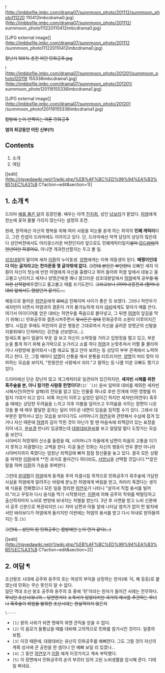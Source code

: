 ![http://imbbsfile.imbc.com/drama07/sunnmoon_photo/201112/sunnmoon_photo111220
110412imbcdrama0.jpg](http://imbbsfile.imbc.com/drama07/sunnmoon_photo/201112/
sunnmoon_photo111220110412imbcdrama0.jpg)

[[JPG external image]](http://imbbsfile.imbc.com/drama07/sunnmoon_photo/201112
/sunnmoon_photo111220110412imbcdrama0.jpg)

  
<del>장난기 100% 충전 어린 민화공주.jpg</del>

![http://imbbsfile.imbc.com/drama07/sunnmoon_photo/201201/sunnmoon_photo120119
155336imbcdrama1.jpg](http://imbbsfile.imbc.com/drama07/sunnmoon_photo/201201/
sunnmoon_photo120119155336imbcdrama1.jpg)

[[JPG external image]](http://imbbsfile.imbc.com/drama07/sunnmoon_photo/201201
/sunnmoon_photo120119155336imbcdrama1.jpg)

  
<del>합방에 눈이 반짝이는 어른 민화공주</del>

**염의 최강동안 어린 신부(!!)**

## Contents

    

1. 소개 
2. 여담 

[[edit](http://rigvedawiki.net/r1/wiki.php/%EB%AF%BC%ED%99%94%EA%B3%B5%EC%A3%B
C?action=edit&section=1)]

## 1. 소개 ¶

드라마 [해를 품은 달](%ED%95%B4%EB%A5%BC%20%ED%92%88%EC%9D%80%20%EB%8B%AC%28%EB%93%9C%EB%9D%BC%EB%A7%88%29.md)의 등장인물. 배우는 아역
[진지희](%EC%A7%84%EC%A7%80%ED%9D%AC.md), 성인
[남보라](%EB%82%A8%EB%B3%B4%EB%9D%BC.md)가 맡았다.
[허염](%ED%97%88%EC%97%BC.md)에게 한눈에 꽃혀 물불 가리지 않는다는 설정의 조연.

  

원래, 원작에선 자신의 행복을 위해 여러 사람을 피눈물 쏟게 하는 최악의 **민폐 캐릭터**이고, 그런 컨셉이 드라마에도 이어지고 있다.
단, 드라마에선 악역 담당이 상당히 많은데다 성인버젼에서도 어리광스러운 버젼인지라 앞으로도 민폐캐릭터일지<del>설마 [모드라마](%EC%B6%94%EB%85%B8.md)의 언년이만 하겠어요</del>, 아니면 개과천선할지는 두고 볼 일.

  

[성조대왕](%EC%84%B1%EC%A1%B0%EB%8C%80%EC%99%95.md)의 딸이며 세자
[이훤](%EC%9D%B4%ED%9B%A4.md)의 누이동생. [양명](%EC%96%91%EB%AA%85.md)에게는 이복
여동생이 된다. **떼쟁이인데다 아는 글자라고는 천자문중 몇 글자밖에 없다.** <del>그런데 본인은 부인한다</del> 오빠인 세자
이훤이 자신이 첫눈에 반한 허염에게 자신을 흉봤다고 뛰어 들어와 허염 앞에서 대놓고 울고불고 난리치고 세자나 양명군에겐 꽤나 껄끄러운
성조대왕앞에서 [허염](%ED%97%88%EC%97%BC.md)에게 공부<del>를 빙자한 선작업</del>배우겠다고 울고불고 떼를
쓰기도한다. <del>그러고보니 (어머니)중전과 (할머니)대비 앞에서도 했었던거 같기도....</del>

  

예동으로 들어온 [허연우](%EC%9B%94%28%ED%95%B4%EB%A5%BC%20%ED%92%88%EC%9D%80%20%EB%8B%AC%29.md)에게 <del>로비</del>급 친해지며 사이가 좋은 듯 보였다. 그러나 허연우가 세자빈이 되면서 허염과의 결혼이 거의
불가능하게 되자
[대비](%EB%8C%80%EC%99%95%EB%8C%80%EB%B9%84%20%EC%9C%A4%EC%94%A8.md)에게도 찾아가
떼를 쓴다. 여기서 아이디어를 얻은 대비는 허연우를 죽음으로 몰아넣고, 그 뒤엔 [허염](%ED%97%88%EC%97%BC.md)의
앞길을 막기 위해`[1]` 민화공주와 결혼시켜주면서 <del>맞사돈은 앙대</del> 민화공주의 소원이 이루어지긴 했다. 시집온 후에도
어린아이 같은 행동은 그대로여서 자신을 골려준 양명군의 신발을 지붕위에다 던져버리는 강견을 선보였다(...).  
밤새도록 놀다 얼굴이 부운 걸 보고 자신이 소박맞을 거라고 입방정을 떨고 있고, 부운 눈을 풀게 하기 위해 숟가락으로 눈가리고 쇼를 하다
[허염](%ED%97%88%EC%97%BC.md)과 눈맞추쳐서 어쩔 줄 몰라하거나 사랑방에 들어와서 나름 애교도 떨고 안아 보려는 등
상당히 부부 관계에서 노력하려고 한다. 단, 그럴 때마다 [양명](%EC%96%91%EB%AA%85.md)이 산통을 깨서 분통을
터트리지만, [양명](%EC%96%91%EB%AA%85.md)이 머리 맞아 아파하는 모습을 보이자, "한동안은 사랑에서 쉬라."고
말하는 등 나름 미운 오빠도 챙기고 있다.

  

드라마에선 단순 장난끼 많고 개그캐릭터로 일관되어 있긴하지만, **세자빈 시해를 위한 흑주술을 본, 아니 참가한 사람중
한명이다!**`[2]``[3]` 윤씨 일파와 대비를 제외한 세자빈 시해사건(허연우 살해)의 전모를 알고 있는 인물중 하나로 후반 전개에 어떤
영향를 미칠지 기대가 되고 있다. 비록 자신이 이루고 싶었던 일이긴 하지만 세자빈(허연우) 흑주술 때에는 상당한 두려움을 느끼고 이후 이불을
덮어쓰고 두려움을 삭히는 장면이 나온것을 볼 때 매우 활달한 겉과는 달리 어두운 내면이 있음을 짐작할 수가 있다. 그래서 대부분은 철딱서니
없는 모습을 보이다가도 시어머니가 [허연우](%EC%9B%94%28%ED%95%B4%EB%A5%BC%20%ED%92%88%EC%9D%80%20%EB%8B%AC%29.md)와 관련해서 수심에 잠겨 있거나 자신 때문에 [허염](%ED%97%88%EC%97%BC.md)의
길이 막힌 것이 아닌가 할 땐 마음속에 죄책감이 있는 표정을 지어 내고,
[윤보경](%EC%9C%A4%EB%B3%B4%EA%B2%BD.md) 만나러 입궁했는데 [대왕대비윤씨](%EB%8C%80%EC%99%95%EB%8C%80%EB%B9%84%20%EC%9C%A4%EC%94%A8.md)를 보고 덜덜덜
떨다 도망가는 모습을 보인다.  
시아버지 허영재의 산소를 들렸을 때, 시어머니가 아들에게 남편이 마음의 고통을 이기지 못하고 자결했다는 고백을 한다. 이걸 들은 민화는
자신의 행동이 연우 뿐만 아니라 시아버지까지 죽였다는 엄청난 죄책감에 빠져 점점 정신줄을 놓고 있다. 결국 모든 상황을 파악한
[이훤](%EC%9D%B4%ED%9B%A4.md)에게 **전 과거로 돌아간다 하더라도,
[서방님](%ED%97%88%EC%97%BC.md)을 선택할 것입니다.**같은 말을 하며
[이훤](%EC%9D%B4%ED%9B%A4.md)의 가슴을 후벼판다.

  

그런데 [윤대형](%EC%9C%A4%EB%8C%80%ED%98%95.md)이 [허염](%ED%97%88%EC%97%BC.md)에게
충격을 주어 자결시킬 목적으로 민화공주가 흑주술에 가담한 사실을 허염에게 알려주는 바람에 분노한 허염에게 버림을 받고, 차라리 죽겠다는
생각에 식음을 전폐했으나 모든 일을 정리한 [허연우](%ED%97%88%EC%97%B0%EC%9A%B0.md)가 나타나 "살아서 직접
용서를 빌어라."라고 꾸짖자 다시 음식을 먹기 시작했지만, [이훤](%EC%9D%B4%ED%9B%A4.md)에 의해 공주의 작위를
박탈당하고 출산하자마자 노비로 변방에 보내지는 처벌을 받는다. 3년 후 사면을 받고 노비 신분에서 공주 신분으로 복권되지만.`[4]` 차마
남편과 아들 앞에 나타날 염치가 없어 먼 발치에서만 바라보다가 허염에게 들키지만 이번에는 허염의 용서를 받고 다시 아내로 받아들여지는
듯.`[5]`

  

<del>그런데... 성인이 된 민화공주는 합방에만 눈이 먼거 같다(...)</del>

  

[[edit](http://rigvedawiki.net/r1/wiki.php/%EB%AF%BC%ED%99%94%EA%B3%B5%EC%A3%B
C?action=edit&section=2)]

## 2. 여담 ¶

조선왕조 시대에 공주와 옹주의 호는 여성의 부덕을 상징하는 한자(예: 덕, 혜 등등)로 붙였는데 민화는 무슨 뜻인지 알 수 없다.  
일단 역대 조선 왕조 공주와 옹주의 호 중에 '민'이라는 한자가 들어간 사례는 전무하다.<del>무늬만 조선시대니까...
당연한거다</del> <del>소격서가 있었다지만 국가의 제사를 주관하는 무녀나 흑주술이 위엄을 발휘한 조선시대는 현실적이지
않은지</del>

`\----`

  * `[1]` 왕의 사위가 되면 명예직 외엔 관직을 얻을 수 없다.
  * `[2]` 이 음모가 들통났을 때를 대비해 고의적으로 민화를 참가시킨 것이다. 일종의 보험.
  * `[3]` 이것 때문에, 대왕대비는 유난히 민화공주를 예뻐한다. 그도 그럴 것이 자신의 계획 성사에 큰 공헌을 한 셈이니 안 예뻐 보일 리 있겠나...
  * `[4]` 그 동안 [허연우](%ED%97%88%EC%97%B0%EC%9A%B0.md)가 [이훤](%EC%9D%B4%ED%9B%A4.md) 에게 이것가지고 계속 부탁했다.
  * `[5]` 이 장면에서 민화공주의 손이 부르터 있어 고된 노비생활을 암시해 준다. 디테일 쩌네요.

